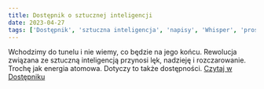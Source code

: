 ```yaml
---
title: Dostępnik o sztucznej inteligencji
date: 2023-04-27
tags: ['Dostępnik', 'sztuczna inteligencja', 'napisy', 'Whisper', 'prosty język']
---
```


Wchodzimy do tunelu i nie wiemy, co będzie na jego końcu. Rewolucja związana ze sztuczną inteligencją przynosi lęk, nadzieję i rozczarowanie. Trochę jak energia atomowa. Dotyczy to także dostępności. [Czytaj w Dostępniku](https://dostepnik.substack.com/p/dostepnik-o-sztucznej-inteligencji)
